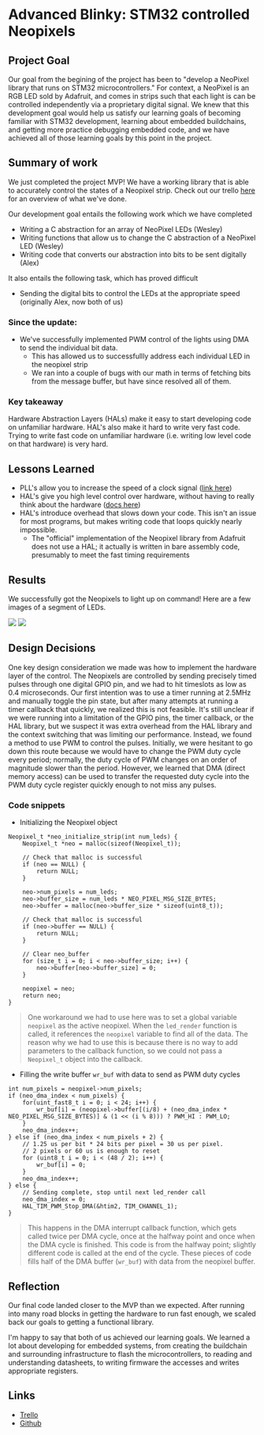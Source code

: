 # Advanced Blinky: STM32 controlled Neopixels

## Project Goal

Our goal from the begining of the project has been to "develop a NeoPixel library that runs on STM32 microcontrollers." For context, a NeoPixel is an RGB LED sold by Adafruit, and comes in strips such that each light is can be controlled independently via a proprietary digital signal. We knew that this development goal would help us satisfy our learning goals of becoming familiar with STM32 development, learning about embedded buildchains, and getting more practice debugging embedded code, and we have achieved all of those learning goals by this point in the project.

## Summary of work

We just completed the project MVP! We have a working library that is able to accurately control the states of a Neopixel strip. Check out our trello [here](https://trello.com/b/4Y54vG8e/advancedblinky) for an overview of what we've done. 

Our development goal entails the following work which we have completed
* Writing a C abstraction for an array of NeoPixel LEDs (Wesley)
* Writing functions that allow us to change the C abstraction of a NeoPixel LED (Wesley)
* Writing code that converts our abstraction into bits to be sent digitally (Alex)

It also entails the following task, which has proved difficult
* Sending the digital bits to control the LEDs at the appropriate speed (originally Alex, now both of us)

### Since the update:

* We've successfully implemented PWM control of the lights using DMA to send the individual bit data.
    * This has allowed us to successfullly address each individual LED in the neopixel strip
    * We ran into a couple of bugs with our math in terms of fetching bits from the message buffer, but have since resolved all of them.


### Key takeaway

Hardware Abstraction Layers (HALs) make it easy to start developing code on unfamiliar hardware. HAL's also make it hard to write very fast code. Trying to write fast code on unfamiliar hardware (i.e. writing low level code on that hardware) is very hard.

## Lessons Learned

* PLL's allow you to increase the speed of a clock signal ([link here](http://fastbitlab.com/stm32-pll-programming-fundamentals-2/))
* HAL's give you high level control over hardware, without having to really think about the hardware ([docs here](https://www.st.com/resource/en/user_manual/dm00154093-description-of-stm32f1-hal-and-lowlayer-drivers-stmicroelectronics.pdf))
* HAL's introduce overhead that slows down your code. This isn't an issue for most programs, but makes writing code that loops quickly nearly impossible.
    * The "official" implementation of the Neopixel library from Adafruit does not use a HAL; it actually is written in bare assembly code, presumably to meet the fast timing requirements

## Results

We successfully got the Neopixels to light up on command! Here are a few images of a segment of LEDs.

![](assets/green.jpg)
![](assets/rainbow.jpg)

## Design Decisions

One key design consideration we made was how to implement the hardware layer of the control. The Neopixels are controlled by sending precisely timed pulses through one digital GPIO pin, and we had to hit timeslots as low as 0.4 microseconds. Our first intention was to use a timer running at 2.5MHz and manually toggle the pin state, but after many attempts at running a timer callback that quickly, we realized this is not feasible. It's still unclear if we were running into a limitation of the GPIO pins, the timer callback, or the HAL library, but we suspect it was extra overhead from the HAL library and the context switching that was limiting our performance. Instead, we found a method to use PWM to control the pulses. Initially, we were hesitant to go down this route because we would have to change the PWM duty cycle every period; normally, the duty cycle of PWM changes on an order of magnitude slower than the period. However, we learned that DMA (direct memory access) can be used to transfer the requested duty cycle into the PWM duty cycle register quickly enough to not miss any pulses.

### Code snippets

* Initializing the Neopixel object

```clike
Neopixel_t *neo_initialize_strip(int num_leds) {
    Neopixel_t *neo = malloc(sizeof(Neopixel_t));

    // Check that malloc is successful
    if (neo == NULL) {
        return NULL;
    }

    neo->num_pixels = num_leds;
    neo->buffer_size = num_leds * NEO_PIXEL_MSG_SIZE_BYTES;
    neo->buffer = malloc(neo->buffer_size * sizeof(uint8_t));

    // Check that malloc is successful
    if (neo->buffer == NULL) {
        return NULL;
    }

    // Clear neo_buffer
    for (size_t i = 0; i < neo->buffer_size; i++) {
        neo->buffer[neo->buffer_size] = 0;
    }

    neopixel = neo;
    return neo;
}
```

> One workaround we had to use here was to set a global variable `neopixel` as the active neopixel. When the `led_render` function is called, it references the `neopixel` variable to find all of the data. The reason why we had to use this is because there is no way to add parameters to the callback function, so we could not pass a `Neopixel_t` object into the callback.



* Filling the write buffer `wr_buf` with data to send as PWM duty cycles
```clike
int num_pixels = neopixel->num_pixels;
if (neo_dma_index < num_pixels) {
    for(uint_fast8_t i = 0; i < 24; i++) {
        wr_buf[i] = (neopixel->buffer[(i/8) + (neo_dma_index * NEO_PIXEL_MSG_SIZE_BYTES)] & (1 << (i % 8))) ? PWM_HI : PWM_LO;
    }
    neo_dma_index++;
} else if (neo_dma_index < num_pixels + 2) {
    // 1.25 us per bit * 24 bits per pixel = 30 us per pixel.
    // 2 pixels or 60 us is enough to reset
    for (uint8_t i = 0; i < (48 / 2); i++) {
        wr_buf[i] = 0;
    } 
    neo_dma_index++;
} else {
    // Sending complete, stop until next led_render call
    neo_dma_index = 0;
    HAL_TIM_PWM_Stop_DMA(&htim2, TIM_CHANNEL_1);
}
```

> This happens in the DMA interrupt callback function, which gets called twice per DMA cycle, once at the halfway point and once when the DMA cycle is finished. This code is from the halfway point; slightly different code is called at the end of the cycle. These pieces of code fills half of the DMA buffer (`wr_buf`) with data from the neopixel buffer.

## Reflection

Our final code landed closer to the MVP than we expected. After running into many road blocks in getting the hardware to run fast enough, we scaled back our goals to getting a functional library.

I'm happy to say that both of us achieved our learning goals. We learned a lot about developing for embedded systems, from creating the buildchain and surrounding infrastructure to flash the microcontrollers, to reading and understanding datasheets, to writing firmware the accesses and writes appropriate registers.

## Links

* [Trello](https://trello.com/b/4Y54vG8e/advancedblinky)
* [Github](https://github.com/awenstrup/AdvancedBlinky)
